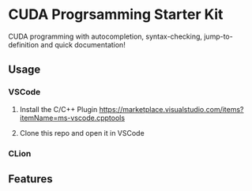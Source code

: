 # CUDA Progrsamming Starter Kit

CUDA programming with autocompletion, syntax-checking, jump-to-definition and quick documentation!

## Usage

### VSCode

1. Install the C/C++ Plugin https://marketplace.visualstudio.com/items?itemName=ms-vscode.cpptools

2. Clone this repo and open it in VSCode

### CLion

## Features
